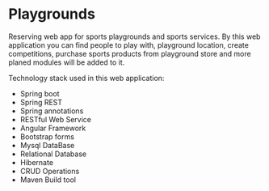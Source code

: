# Playgrounds
Reserving web app for sports playgrounds and sports services. 
By this web application you can find people to play with, playground location, create competitions, 
purchase sports products from playground store and more planed modules will be added to it. 

Technology stack used in this web application:
- Spring boot
- Spring REST
- Spring annotations
- RESTful Web Service
- Angular Framework
- Bootstrap forms
- Mysql DataBase
- Relational Database
- Hibernate
- CRUD Operations
- Maven Build tool
